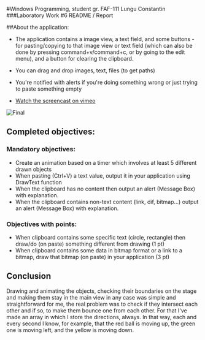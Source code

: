 #Windows Programming, student gr. FAF-111 Lungu Constantin
###Laboratory Work #6 README / Report

##About the application:
* The application contains a image view, a text field, and some buttons - for pasting/copying to that image view or text field (which can also be done by pressing command+v/command+c, or by going to the edit menu), and a button for clearing the clipboard.
* You can drag and drop images, text, files (to get paths)
* You're notified with alerts if you're doing something wrong or just trying to paste something empty

* [Watch the screencast on vimeo](https://vimeo.com/66277359)

![Final](http://oi39.tinypic.com/2kqxp3.jpg)

## Completed objectives:

### Mandatory objectives:
* Create an animation based on a timer which involves at least 5 different drawn objects
* When pasting (Ctrl+V) a text value, output it in your application using DrawText function
* When the clipboard has no content then output an alert (Message Box) with explanation.
* When the clipboard contains non-text content (link, dif, bitmap...) output an alert (Message Box) with explanation.

### Objectives with points:
* When clipboard contains some specific text (circle, rectangle) then draw/do (on paste) something different from drawing (1 pt)
* When clipboard contains some data in bitmap format or a link to a bitmap, draw that bitmap (on paste) in your application (3 pt)

## Conclusion
Drawing and animating the objects, checking their boundaries on the stage and making them stay in the main view in any case was simple and straightforward for me, the real problem was to check if they intersect each other and if so, to make them bounce one from each other. For that I've made an array in which I store the directions, always. In that way, each and every second I know, for example, that the red ball is moving up, the green one is moving left, and the yellow is moving down.
